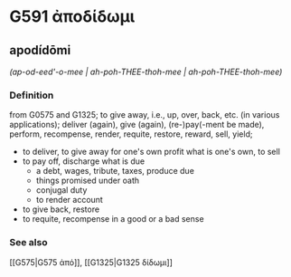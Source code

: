 # G591 ἀποδίδωμι

## apodídōmi

_(ap-od-eed'-o-mee | ah-poh-THEE-thoh-mee | ah-poh-THEE-thoh-mee)_

### Definition

from G0575 and G1325; to give away, i.e., up, over, back, etc. (in various applications); deliver (again), give (again), (re-)pay(-ment be made), perform, recompense, render, requite, restore, reward, sell, yield; 

- to deliver, to give away for one's own profit what is one's own, to sell
- to pay off, discharge what is due
  - a debt, wages, tribute, taxes, produce due
  - things promised under oath
  - conjugal duty
  - to render account
- to give back, restore
- to requite, recompense in a good or a bad sense

### See also

[[G575|G575 ἀπό]], [[G1325|G1325 δίδωμι]]
